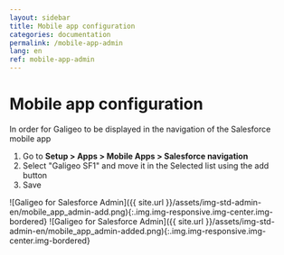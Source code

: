 ```yaml
---
layout: sidebar
title: Mobile app configuration
categories: documentation
permalink: /mobile-app-admin
lang: en
ref: mobile-app-admin
---
```


# Mobile app configuration

In order for Galigeo to be displayed in the navigation of the Salesforce mobile app

1. Go to **Setup > Apps > Mobile Apps > Salesforce navigation**
2. Select "Galigeo SF1" and move it in the Selected list using the add button
3. Save

![Galigeo for Salesforce Admin]({{ site.url }}/assets/img-std-admin-en/mobile_app_admin-add.png){:.img.img-responsive.img-center.img-bordered}
![Galigeo for Salesforce Admin]({{ site.url }}/assets/img-std-admin-en/mobile_app_admin-added.png){:.img.img-responsive.img-center.img-bordered}
